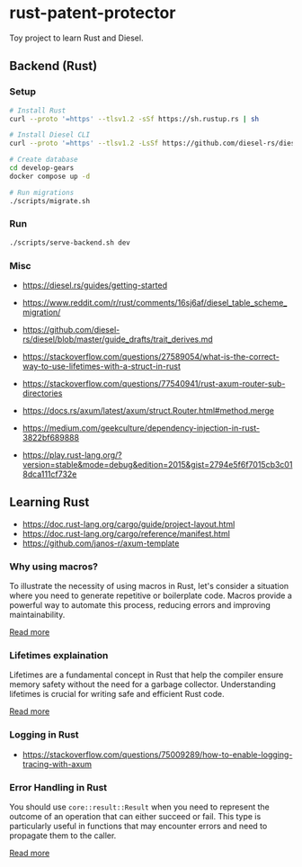 # rust-patent-protector

Toy project to learn Rust and Diesel.

## Backend (Rust)

### Setup

```bash
# Install Rust
curl --proto '=https' --tlsv1.2 -sSf https://sh.rustup.rs | sh

# Install Diesel CLI
curl --proto '=https' --tlsv1.2 -LsSf https://github.com/diesel-rs/diesel/releases/latest/download/diesel_cli-installer.sh | sh

# Create database
cd develop-gears
docker compose up -d

# Run migrations
./scripts/migrate.sh
```

### Run

```bash
./scripts/serve-backend.sh dev
```

### Misc

- https://diesel.rs/guides/getting-started
- https://www.reddit.com/r/rust/comments/16sj6af/diesel_table_scheme_migration/
- https://github.com/diesel-rs/diesel/blob/master/guide_drafts/trait_derives.md
- https://stackoverflow.com/questions/27589054/what-is-the-correct-way-to-use-lifetimes-with-a-struct-in-rust

- https://stackoverflow.com/questions/77540941/rust-axum-router-sub-directories
- https://docs.rs/axum/latest/axum/struct.Router.html#method.merge
- https://medium.com/geekculture/dependency-injection-in-rust-3822bf689888

- https://play.rust-lang.org/?version=stable&mode=debug&edition=2015&gist=2794e5f6f7015cb3c018dca111cf732e

## Learning Rust

- https://doc.rust-lang.org/cargo/guide/project-layout.html
- https://doc.rust-lang.org/cargo/reference/manifest.html
- https://github.com/janos-r/axum-template

### Why using macros?

To illustrate the necessity of using macros in Rust, let's consider a situation where you need to generate repetitive or boilerplate code. Macros provide a powerful way to automate this process, reducing errors and improving maintainability.

[Read more](./docs/macro.md)

### Lifetimes explaination

Lifetimes are a fundamental concept in Rust that help the compiler ensure memory safety without the need for a garbage collector. Understanding lifetimes is crucial for writing safe and efficient Rust code.

[Read more](./docs/lifetime.md)

### Logging in Rust

- https://stackoverflow.com/questions/75009289/how-to-enable-logging-tracing-with-axum

### Error Handling in Rust

You should use `core::result::Result` when you need to represent the outcome of an operation that can either succeed or fail. This type is particularly useful in functions that may encounter errors and need to propagate them to the caller.

[Read more](./docs/error.md)

